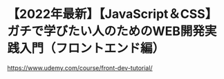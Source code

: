# 【2022年最新】【JavaScript＆CSS】ガチで学びたい人のためのWEB開発実践入門（フロントエンド編）
https://www.udemy.com/course/front-dev-tutorial/
